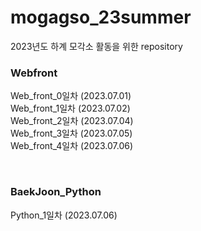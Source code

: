 # mogagso_23summer
2023년도 하계 모각소 활동을 위한 repository

### Webfront
Web_front_0일차 (2023.07.01) <br>
Web_front_1일차 (2023.07.02) <br>
Web_front_2일차 (2023.07.04) <br>
Web_front_3일차 (2023.07.05) <br>
Web_front_4일차 (2023.07.06) <br>

<br>

### BaekJoon_Python
Python_1일차 (2023.07.06) <br>